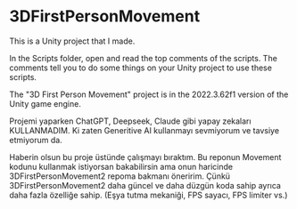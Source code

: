 # 3DFirstPersonMovement

This is a Unity project that I made.

In the Scripts folder, open and read the top comments of the scripts. The comments tell you to do some things on your Unity project to use these scripts.

The "3D First Person Movement" project is in the 2022.3.62f1 version of the Unity game engine.

Projemi yaparken ChatGPT, Deepseek, Claude gibi yapay zekaları KULLANMADIM. Ki zaten Generitive AI kullanmayı sevmiyorum ve tavsiye etmiyorum da.

Haberin olsun bu proje üstünde çalışmayı bıraktım. Bu reponun Movement kodunu kullanmak istiyorsan bakabilirsin ama onun haricinde 3DFirstPersonMovement2 repoma bakmanı öneririm. Çünkü 3DFirstPersonMovement2 daha güncel ve daha düzgün koda sahip ayrıca daha fazla özelliğe sahip. (Eşya tutma mekaniği, FPS sayacı, FPS limiter vs.)
